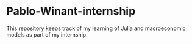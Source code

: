 # Pablo-Winant-internship
This repository keeps track of my learning of Julia and macroeconomic models as part of my internship.
